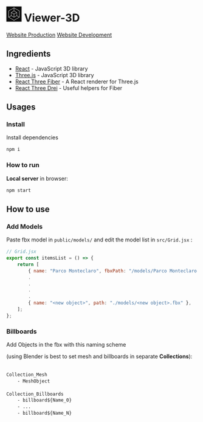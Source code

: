 <!-- ![img_4286a-350x233](public\logo192.jpg) -->

# <img src="public\logo192.jpg" width="40" height="40"> Viewer-3D

[Website Production](https://viewer-3d-one.vercel.app/)
[Website Development](https://viewer-3d-git-development-dshot92.vercel.app/)

## Ingredients

- [React](https://reactjs.org/) - JavaScript 3D library
- [Three.js](https://threejs.org/) - JavaScript 3D library
- [React Three Fiber](https://github.com/pmndrs/react-three-fiber) - A React renderer for Three.js
- [React Three Drei](https://github.com/pmndrs/drei) - Useful helpers for Fiber

## Usages

### Install

Install dependencies

```sh
npm i
```

### How to run

**Local server** in browser:

```sh
npm start
```

## How to use

### Add Models

Paste fbx model in `public/models/` and edit the model list in `src/Grid.jsx` :

```jsx
// Grid.jsx
export const itemsList = () => {
    return [
        { name: "Parco Monteclaro", fbxPath: "/models/Parco Monteclaro.fbx"},
        .
        .
        .
        .
        { name: "<new object>", path: "./models/<new object>.fbx" },
    ];
};

```

### Billboards

Add Objects in the fbx with this naming scheme

(using Blender is best to set mesh and billboards in separate **Collections**):

```txt

Collection_Mesh
    - MeshObject

Collection_Billboards
    - billboard${Name_0}
    - ...
    - billboard${Name_N}
```
